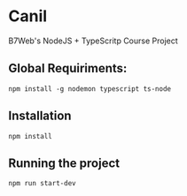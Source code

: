 # Canil

B7Web's NodeJS + TypeScritp Course Project

## Global Requiriments:

`npm install -g nodemon typescript ts-node`

## Installation

`npm install`

## Running the project

`npm run start-dev`

